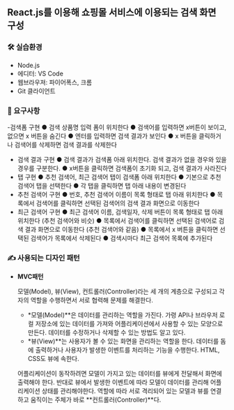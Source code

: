 ## React.js를 이용해 쇼핑몰 서비스에 이용되는 **검색 화면** 구성

### 
### 🛠️ 실습환경

- Node.js
- 에디터: VS Code
- 웹브라우져: 파이어폭스, 크롬
- Git 클라이언트

### 📝 요구사항

-검색폼 구현
    ● 검색 상품명 입력 폼이 위치한다
    ● 검색어를 입력하면 x버튼이 보이고, 없으면 x 버튼을 숨긴다
    ● 엔터를 입력하면 검색 결과가 보인다
    ● x 버튼을 클릭하거나 검색어를 삭제하면 검색 결과를 삭제한다
- 검색 결과 구현
    ● 검색 결과가 검색폼 아래 위치한다. 검색 결과가 없을 경우와 있을 경우를 구분한다.
    ● x버튼을 클릭하면 검색폼이 초기화 되고, 검색 결과가 사라진다
- 탭 구현
    ● 추천 검색어, 최근 검색어 탭이 검색폼 아래 위치한다
    ● 기본으로 추천 검색어 탭을 선택한다
    ● 각 탭을 클릭하면 탭 아래 내용이 변경된다
- 추천 검색어 구현
    ● 번호, 추천 검색어 이름이 목록 형태로 탭 아래 위치한다
    ● 목록에서 검색어를 클릭하면 선택된 검색어의 검색 결과 화면으로 이동한다
- 최근 검색어 구현
    ● 최근 검색어 이름, 검색일자, 삭제 버튼이 목록 형태로 탭 아래 위치한다 (추천
    검색어와 비슷)
    ● 목록에서 검색어를 클릭하면 선택된 검색어로 검색 결과 화면으로 이동한다 (추천
    검색어와 같음)
    ● 목록에서 x 버튼을 클릭하면 선택된 검색어가 목록에서 삭제된다
    ● 검색시마다 최근 검색어 목록에 추가된다

### ✍️ 사용되는 디자인 패턴

- **MVC패턴**
    
    모델(Model), 뷰(View), 컨트롤러(Controller)라는 세 개의 계층으로 구성되고 각자의 역할을 수행하면서 서로 협력해 문제를 해결한다.
    
    - *모델(Model)**은 데이터를 관리하는 역할을 가진다. 
    가령 API나 브라우저 로컬 저장소에 있는 데이터를 가져와 어플리케이션에서 사용할 수 있는 모양으로 만든다. 데이터를 수정하거나 삭제할 수 있는 방법도 알고 있다.
    - *뷰(View)**는 사용자가 볼 수 있는 화면을 관리하는 역할을 한다. 
    데이터를 돔에 출력하거나 사용자가 발생한 이벤트를 처리하는 기능을 수행한다. 
    HTML, CSS도 뷰에 속한다.
    
    어플리케이션이 동작하려면 모델이 가지고 있는 데이터를 뷰에게 전달해서 화면에 출력해야 한다. 반대로 뷰에서 발생한 이벤트에 따라 모델이 데이터를 관리해 어플리케이션 상태를 관리해야한다. 역할에 따라 서로 격리되어 있는 모델과 뷰를 연결하고 움직이는 주체가 바로 **컨트롤러(Controller)**다.
